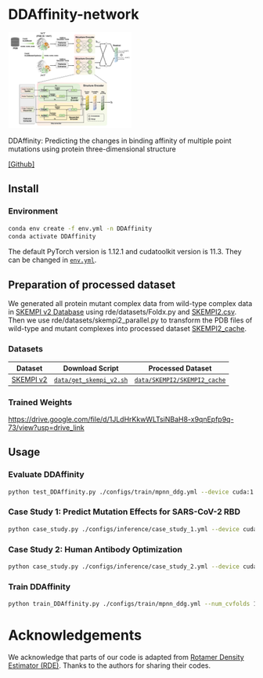 # DDAffinity-network
<img src="./assets/cover.png" alt="cover" style="width:50%;" />

DDAffinity: Predicting the changes in binding affinity of multiple point mutations using protein three-dimensional structure

[[Github]](https://www.biorxiv.org/content/10.1101/2023.02.28.530137)

## Install

### Environment

```bash
conda env create -f env.yml -n DDAffinity
conda activate DDAffinity
```

The default PyTorch version is 1.12.1 and cudatoolkit version is 11.3. They can be changed in [`env.yml`](./env.yml).

## Preparation of processed dataset

We generated all protein mutant complex data from wild-type complex data  in  [SKEMPI v2 Database](https://opig.stats.ox.ac.uk/webapps/oas/oas) using rde/datasets/Foldx.py and [SKEMPI2.csv](https://drive.google.com/file/d/19QTWf7Wg2Gci1sy4e5aWHbY_8HCWcRBP/view?usp=drive_link).  Then we use rde/datasets/skempi2_parallel.py to transform the PDB files of wild-type and mutant complexes  into processed dataset [SKEMPI2_cache](https://drive.google.com/file/d/1VgvcWT9gCBsBQ2f65Eix_vNNXqxWHIK1/view?usp=drive_link).

### Datasets

| Dataset   | Download Script                                    | Processed Dataset                                                                                     |
| --------- | -------------------------------------------------- |-------------------------------------------------------------------------------------------------------|
| [SKEMPI v2](https://life.bsc.es/pid/skempi2) | [`data/get_skempi_v2.sh`](./data/get_skempi_v2.sh) | [`data/SKEMPI2/SKEMPI2_cache`](https://drive.google.com/file/d/1VgvcWT9gCBsBQ2f65Eix_vNNXqxWHIK1/view?usp=sharing) |

### Trained Weights

https://drive.google.com/file/d/1JLdHrKkwWLTsiNBaH8-x9qnEpfp9q-73/view?usp=drive_link

## Usage

### Evaluate DDAffinity

```bash
python test_DDAffinity.py ./configs/train/mpnn_ddg.yml --device cuda:1
```

### Case Study 1: Predict Mutation Effects for SARS-CoV-2 RBD

```bash
python case_study.py ./configs/inference/case_study_1.yml --device cuda:1
```

### Case Study 2: Human Antibody Optimization

```bash
python case_study.py ./configs/inference/case_study_2.yml --device cuda:1
```

### Train DDAffinity

```bash
python train_DDAffinity.py ./configs/train/mpnn_ddg.yml --num_cvfolds 10 --device cuda:1
```
# Acknowledgements
We acknowledge that parts of our code is adapted from [Rotamer Density Estimator (RDE)](https://github.com/luost26/RDE-PPI). Thanks to the authors for sharing their codes. 
